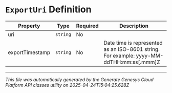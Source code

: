 # `ExportUri` Definition

| Property | Type | Required | Description |
|----------|------|----------|-------------|
| uri | `string` | No |  |
| exportTimestamp | `string` | No | Date time is represented as an ISO-8601 string. For example: yyyy-MM-ddTHH:mm:ss[.mmm]Z |

---

*This file was automatically generated by the Generate Genesys Cloud Platform API classes utility on 2025-04-24T15:04:25.628Z*